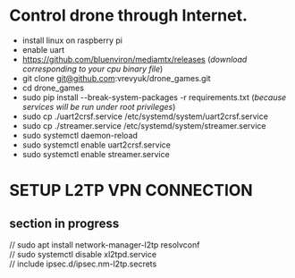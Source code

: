 # Control drone through Internet.

- install linux on raspberry pi
- enable uart
- https://github.com/bluenviron/mediamtx/releases (*download corresponding to your cpu binary file*)
- git clone git@github.com:vrevyuk/drone_games.git
- cd drone_games
- sudo pip install --break-system-packages -r requirements.txt (*because services will be run under root privileges*)
- sudo cp ./uart2crsf.service /etc/systemd/system/uart2crsf.service
- sudo cp ./streamer.service /etc/systemd/system/streamer.service
- sudo systemctl daemon-reload
- sudo systemctl enable uart2crsf.service
- sudo systemctl enable streamer.service


# SETUP L2TP VPN CONNECTION
## section in progress
// sudo apt install network-manager-l2tp resolvconf<br>
// sudo systemctl disable xl2tpd.service<br>
// include ipsec.d/ipsec.nm-l2tp.secrets

